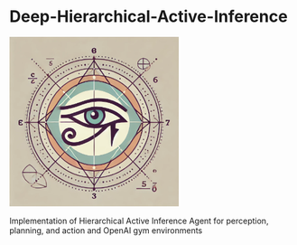 # Deep-Hierarchical-Active-Inference

<img src="./logo/DHAI.webp" alt="DHAI Logo" width="300">

Implementation of Hierarchical Active Inference Agent for perception, planning, and action and OpenAI gym environments
